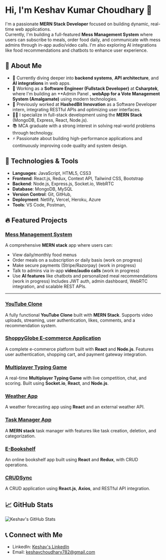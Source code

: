 # Hi, I'm Keshav Kumar Choudhary 👋  

I'm a passionate **MERN Stack Developer** focused on building dynamic, real-time web applications.  
Currently, I'm building a full-featured **Mess Management System** where users can subscribe to meals, order food daily, and communicate with mess admins through in-app audio/video calls. I'm also exploring AI integrations like food recommendations and chatbots to enhance user experience.

## 🚀 About Me
- 🌱 Currently diving deeper into **backend systems**, **API architecture**, and **AI integrations** in web apps.
- 💼 Working as a **Software Engineer (Fullstack Developer)** at **Csharptek**, where I'm building an **Admin Panel , **webApp for a Vote Management System (Amalgamate)** using modern technologies.
- 💼 Previously worked at **HashedBit Innovation** as a Software Developer intern, integrating RESTful APIs and optimizing user interfaces.
- 👨‍💻 I specialize in full-stack development using the **MERN Stack** (MongoDB, Express, React, Node.js).
- 📚 MCA graduate with a strong interest in solving real-world problems through technology.
- ⚡ Passionate about building high-performance applications and continuously improving code quality and system design.

## 🔧 Technologies & Tools
- **Languages**: JavaScript, HTML5, CSS3  
- **Frontend**: React.js, Redux, Context API, Tailwind CSS, Bootstrap  
- **Backend**: Node.js, Express.js, Socket.io, WebRTC  
- **Database**: MongoDB, MySQL  
- **Version Control**: Git, GitHub,  
- **Deployment**: Netlify, Vercel, Heroku, Azure
- **Tools**: VS Code, Postman,   

## 🔥 Featured Projects

### [Mess Management System](https://github.com/keshavchoudhary7/Mess_food_Delivery_system)  
A comprehensive **MERN stack** app where users can:
- View daily/monthly food menus  
- Order meals on a subscription or daily basis  (work on progress)
- Make secure payments (Stripe/Razorpay)  (work in progress)
- Talk to admins via in-app **video/audio calls**  (work in progress)
- Use **AI features** like chatbots and personalized meal recommendations  (work in progress)
Includes JWT auth, admin dashboard, WebRTC integration, and scalable REST APIs.

---

### [YouTube Clone](https://github.com/keshavchoudhary7/ytcloneInternshala)  
A fully functional **YouTube Clone** built with **MERN Stack**. Supports video uploads, streaming, user authentication, likes, comments, and a recommendation system.

### [ShoppyGlobe E-commerce Application](https://github.com/keshavchoudhary7/shoppyGlobe/tree/main/e-commerce%20-%20webapp)  
A complete e-commerce platform built with **React** and **Node.js**. Features user authentication, shopping cart, and payment gateway integration.

### [Multiplayer Typing Game](https://github.com/keshavchoudhary7/Typing_Hero)  
A real-time **Multiplayer Typing Game** with live competition, chat, and scoring. Built using **Socket.io**, **React**, and **Node.js**.

### [Weather App](https://knowyourcityclimate.netlify.app/)  
A weather forecasting app using **React** and an external weather API.

### [Task Manager App](https://taskhaven.netlify.app/)  
A **MERN stack** task manager with features like task creation, deletion, and categorization.

### [E-Bookshelf](https://github.com/keshavchoudhary7/e-bookshelf)  
An online bookshelf app built using **React** and **Redux**, with CRUD operations.

### [CRUDSync](https://github.com/keshavchoudhary7/crudsync)  
A CRUD application using **React.js**, **Axios**, and RESTful API integration.

## 📈 GitHub Stats

![Keshav's GitHub Stats](https://github-readme-stats.vercel.app/api?username=keshavchoudhary7&show_icons=true&hide_title=true&count_private=true&hide=prs&theme=radical)

## 📞 Connect with Me
- LinkedIn: [Keshav's LinkedIn](https://www.linkedin.com/in/keshavchoudhary)
- Email: keshavchoudhary782@gmail.com
